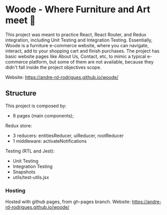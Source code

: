 # Woode - Where Furniture and Art meet 🎨

This project was meant to practice React, React Router, and Redux integration, including Unit Testing and Integration Testing.
Essentially, Woode is a furniture e-commerce website, where you can navigate, interact, add to your shopping cart and finish purchases. The project has basic website pages like About Us, Contact, etc, to mimic a typical e-commerce platform, but some of them are not available, because they didn't fall inside the project objectives scope.

Website: https://andre-rd-rodrigues.github.io/woode/

## Structure

This project is composed by:

- 8 pages (main components);

Redux store:

- 3 reducers: entitiesReducer, uiReducer, rootReducer
- 1 middleware: activateNotifications

Testing (RTL and Jest):

- Unit Testing
- Integration Testing
- Snapshots
- utils/test-utils.jsx

### Hosting

Hosted with github pages, from gh-pages branch.
Website: https://andre-rd-rodrigues.github.io/woode/

